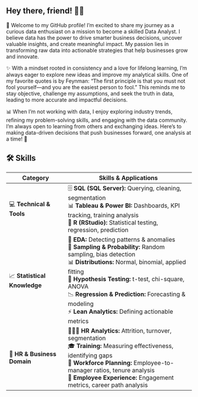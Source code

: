 ## Hey there, friend! 👋✨
🌟 Welcome to my GitHub profile! I’m excited to share my journey as a curious data enthusiast on a mission to become a skilled Data Analyst. I believe data has the power to drive smarter business decisions, uncover valuable insights, and create meaningful impact. My passion lies in transforming raw data into actionable strategies that help businesses grow and innovate.

✨ With a mindset rooted in consistency and a love for lifelong learning, I’m always eager to explore new ideas and improve my analytical skills. One of my favorite quotes is by Feynman: “The first principle is that you must not fool yourself—and you are the easiest person to fool.” This reminds me to stay objective, challenge my assumptions, and seek the truth in data, leading to more accurate and impactful decisions.

📊 When I’m not working with data, I enjoy exploring industry trends, refining my problem-solving skills, and engaging with the data community. I’m always open to learning from others and exchanging ideas. Here’s to making data-driven decisions that push businesses forward, one analysis at a time! 🚀

## 🛠️ Skills  

| Category | Skills & Applications |
|----------|-----------------------|
| 💻 **Technical & Tools** | 🗄️ **SQL (SQL Server):** Querying, cleaning, segmentation <br> 📊 **Tableau & Power BI:** Dashboards, KPI tracking, training analysis <br> 📐 **R (RStudio):** Statistical testing, regression, prediction |
| 📈 **Statistical Knowledge** | 🔎 **EDA:** Detecting patterns & anomalies <br> 🎲 **Sampling & Probability:** Random sampling, bias detection <br> 📊 **Distributions:** Normal, binomial, applied fitting <br> 🧪 **Hypothesis Testing:** t-test, chi-square, ANOVA <br> 📉 **Regression & Prediction:** Forecasting & modeling <br> ⚡ **Lean Analytics:** Defining actionable metrics |
| 👥 **HR & Business Domain** | 🧑‍🤝‍🧑 **HR Analytics:** Attrition, turnover, segmentation <br> 🎓 **Training:** Measuring effectiveness, identifying gaps <br> 🏢 **Workforce Planning:** Employee-to-manager ratios, tenure analysis <br> 🌱 **Employee Experience:** Engagement metrics, career path analysis |
